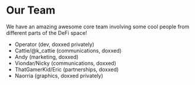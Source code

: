 # Our Team

We have an amazing awesome core team involving some cool people from different parts of the DeFi space!

- Operator (dev, doxxed privately)
- Cattie/@k_cattie (communications, doxxed)
- Andy (marketing, doxxed)
- Viondar/Nicky (communications, doxxed)
- ThatGamerKid/Eric (partnerships, doxxed)
- Naorria (graphics, doxxed privately)
